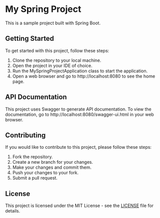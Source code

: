 # My Spring Project

This is a sample project built with Spring Boot.

## Getting Started

To get started with this project, follow these steps:

1. Clone the repository to your local machine.
2. Open the project in your IDE of choice.
3. Run the MySpringProjectApplication class to start the application.
4. Open a web browser and go to http://localhost:8080 to see the home page.

## API Documentation

This project uses Swagger to generate API documentation. To view the documentation, go to http://localhost:8080/swagger-ui.html in your web browser.

## Contributing

If you would like to contribute to this project, please follow these steps:

1. Fork the repository.
2. Create a new branch for your changes.
3. Make your changes and commit them.
4. Push your changes to your fork.
5. Submit a pull request.

## License

This project is licensed under the MIT License - see the [LICENSE](LICENSE) file for details.